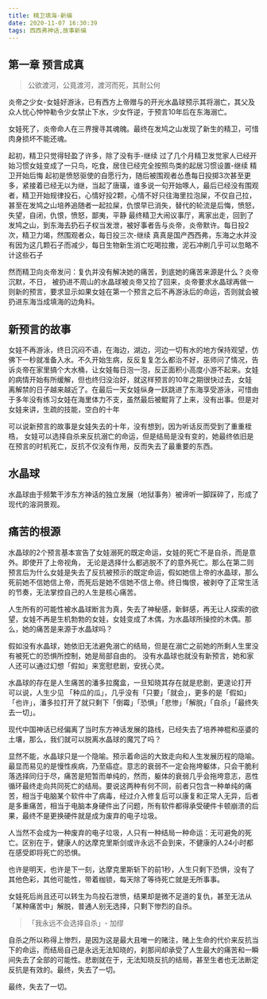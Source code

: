 ```yaml
---
title: 精卫填海-新编
date: 2020-11-07 16:30:39
tags: 西西弗神话,故事新编
---
```


## 第一章 预言成真

> 公欲渡河，公竟渡河，渡河而死，其耐公何

炎帝之少女-女娃好游泳，已有西方上帝赠与的开光水晶球预示其将溺亡，其父及众人忧心忡忡勒令少女禁止下水，少女忤逆，于预言10年后在东海溺亡。

女娃死了，炎帝命人在三界搜寻其魂魄。最终在发鸠之山发现了新生的精卫，可惜肉身损坏不能还魂。
<!-- 变形记仿写 -->
起初，精卫只觉得轻盈了许多，除了没有手-继续
过了几个月精卫发觉家人已经开始习惯女娃变成了一只鸟，吃食，居住已经完全按照鸟类的起居习惯设置-继续
精卫开始后悔
起初是愤怒驱使的自愿行为，随后被围观者怂恿每日投掷3次甚至更多，紧接着已经无以为继，当起了唐璜，谁多说一句开始啄人，最后已经没有围观者，精卫开始规律投石，心情好投2颗，心情不好只往海里拉泡屎，不仅自己拉，甚至在发鸠之山培养追随者一起拉屎，仇恨早已消失，替代的轮流是后悔，愤怒，失望，自闭，仇恨，愤怒，鄙夷，平静
最终精卫大闹议事厅，离家出走，回到了发鸠之山，到东海去扔石子权当发泄，被好事者告与炎帝，炎帝默许。每日投2次，精卫力竭，然围观者众，每日投三次-继续
真真是国产西西弗，东海之水并没有因为这几颗石子而减少，每日生物新生消亡吃喝拉撒，泥石冲刷几乎可以忽略不计这些石子

然而精卫向炎帝发问：复仇并没有解决她的痛苦，到底她的痛苦来源是什么？炎帝沉默，不日，
被扔进不周山的水晶球被炎帝又捡了回来，炎帝要求水晶球再做一则新的预言，要求显示如果女娃在第一个预言之后不再游泳后的命运，否则就会被扔进东海当成填海的边角料。

## 新预言的故事

女娃不再游泳，终日沉闷不语，在海边，湖边，河边一切有水的地方保持观望，仿佛下一秒就准备入水。不久开始生病，反反复复怎么都治不好，巫师问了情况，告诉炎帝在家里搞个大水桶，让女娃每日泡一泡，反正面积小高度小游不起来。女娃的病情开始有所缓解，但也终归没治好，就这样预言的10年之期很快过去，女娃离解禁的日子越来越近了。在最后一天女娃纵身一跃跳进了东海享受游泳，可惜由于多年没有练习女娃在海里体力不支，虽然最后被鲲背了上来，没有出事。但是对女娃来讲，生疏的技能，空白的十年

可以说新预言的故事是女娃失去的十年，没有想到，因为听话反而受到了重重桎梏，
女娃可以选择自杀来反抗溺亡的命运，但是结局是没有变的，她最终依旧是在预言的时机死亡，反抗不仅没有作用，反而失去了最重要的东西。

## 水晶球

水晶球由于频繁干涉东方神话的独立发展（地狱事务）被谛听一脚踩碎了，形成了现代的溶洞景观。

## 痛苦的根源

水晶球的2个预言基本宣告了女娃溺死的既定命运，女娃的死亡不是自杀，而是意外。即使开了上帝视角，
无论是选择什么都逃脱不了的意外死亡。那么在第二则预言后为什么女娃是失去了反抗被预示的既定命运，假如她信上帝的水晶球，那么死前她不信她信上帝，而死后是她不信她不信上帝。终日悔恨，被剥夺了正常生活的节奏，无法掌控自己的人生是核心痛苦。

人生所有的可能性被水晶球断言为真，失去了神秘感，新鲜感，再无让人探索的欲望，女娃不再是生机勃勃的女娃，女娃变成了木偶，为水晶球所操控的木偶。那么，她的痛苦是来源于水晶球吗？

假如没有水晶球，她依旧无法避免溺亡的结局，但是在溺亡之前她的所剩人生里没有被死亡的恐惧所控制，她是局部自由的。
没有水晶球也就没有新预言，她和家人还可以通过幻想「假如」来宽慰悲剧，安抚心灵。

水晶球的存在是人生痛苦的潘多拉魔盒，一旦知晓其存在就是悲剧，更遑论打开
可以说，人生少见 「种瓜的瓜」，几乎没有「只要」「就会」，更多的是「假如」「也许」，潘多拉打开了就只剩下「倒霉」「恐惧」「悲惨」「解脱」「自杀」「最终失去一切」。

现代中国神话已经偏离了当时东方神话发展的路线，已经失去了培养神棍和巫婆的土壤，那么，我们就可以脱离水晶球的魔咒了吗？

显然不能，水晶球只是一个隐喻。预示着命运的大致走向和人生发展历程的隐喻。最显而易见的是慢性疾病，乃至癌症。意志的衰弱不一定会拖垮躯体，只会干脆利落选择同归于尽，痛苦是短暂而单纯的，然而，躯体的衰弱几乎会拖垮意志，恶性循环最终走向共同死亡的结局。要说这两种有何不同，前者只包含一种单纯的痛苦，相当于电脑某个软件中了病毒，经过介入修复后可以康复和正常人无异，后者是多重痛苦，相当于电脑本身硬件出了问题，所有软件都得承受硬件卡顿崩溃的后果，最终不是更换硬件就是成为废弃的电子垃圾。

人当然不会成为一种废弃的电子垃圾，人只有一种结局一种命运：无可避免的死亡。区别在于，健康人的达摩克里斯剑或许永远不会到来，不健康的人24小时都在感受即将死亡的恐惧。

也许是明天，也许是下一刻，达摩克里斯斩下的前1秒，人生只剩下恐惧，没有了其他色彩，其他可能性，带着枷锁，每天除了等待死亡就是无所事事。

女娃死后尚且还可以转生为鸟投石泄愤，结果却是微不足道的复仇，甚至无法从「某种痛苦中」解脱，普通人别无选择，只剩下惨烈的自杀。

> 「我永远不会选择自杀」- 加缪

自杀之所以称得上惨烈，是因为这是最大且唯一的赌注，赌上生命的代价来反抗当下的命运，而结局自己是永远无法知晓的，刹那间却承受了人生最大的痛苦和一瞬间失去了全部的可能性。悲剧就在于，无法知晓反抗的结局，甚至生者也无法断定反抗是有效的。最终，失去了一切。

最终，失去了一切。
